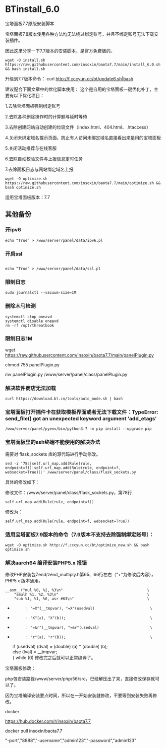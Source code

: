 # BTinstall_6.0
宝塔面板7.7原版安装脚本

宝塔面板7.8版本使用各种方法均无法绕过绑定账号，并且不绑定账号无法下载安装插件。

因此这里分享一下7.7版本的安装脚本，是官方免费版的。
```
wget -O install.sh https://raw.githubusercontent.com/insoxin/baota7.7/main/install_6.0.sh && bash install.sh
```

升级到7.7版本命令：
curl http://f.cccyun.cc/bt/update6.sh|bash


建议配合下面文章中的优化脚本使用：
这个是自用的宝塔面板一键优化补丁，主要有以下优化项目：

1.去除宝塔面板强制绑定账号

2.去除各种删除操作时的计算题与延时等待

3.去除创建网站自动创建的垃圾文件（index.html、404.html、.htaccess）

4.关闭未绑定域名提示页面，防止有人访问未绑定域名直接看出来是用的宝塔面板

5.关闭活动推荐与在线客服

6.去除自动校验文件与上报信息定时任务

7.去除面板日志与网站绑定域名上报

```
wget -O optimize.sh https://raw.githubusercontent.com/insoxin/baota7.7/main/optimize.sh && bash optimize.sh

```
适用宝塔面板版本：7.7

## 其他备份

### 开ipv6
```
echo “True” > /www/server/panel/data/ipv6.pl
```
### 开启ssl

```

echo “True” > /www/server/panel/data/ssl.pl

```
### 限制日志

```
sudo journalctl --vacuum-size=1M

```
### 删除木马检测

```
systemctl stop oneavd
systemctl disable oneavd
rm -rf /opt/threatbook

```

### 限制日志1M



wget https://raw.githubusercontent.com/insoxin/baota7.7/main/panelPlugin.py

chmod 755 panelPlugin.py

mv panelPlugin.py /www/server/panel/class/panelPlugin.py



### 解决软件商店无法加载

```
curl https://download.bt.cn/tools/auto_node.sh | bash
```

### 宝塔面板打开插件卡在获取模板界面或者无法下载文件：TypeError: send_file() got an unexpected keyword argument 'add_etags'

```
/www/server/panel/pyenv/bin/python3.7 -m pip install --upgrade pip
```

### 宝塔面板里的ssh终端不能使用的解决办法


需要对 flask_sockets 库的源代码进行手动修改。
```
sed -i '78s|self.url_map.add(Rule(rule, endpoint=f))|self.url_map.add(Rule(rule, endpoint=f, websocket=True))|' /www/server/panel/class/flask_sockets.py

```

具体的修改如下：

修改文件：/www/server/panel/class/flask_sockets.py，第78行

```
self.url_map.add(Rule(rule, endpoint=f))
```
修改为：

```
self.url_map.add(Rule(rule, endpoint=f, websocket=True))
```





### 适用宝塔面板7.9版本的命令（7.9版本不支持去除强制绑定账号）：

```
wget -O optimize.sh http://f.cccyun.cc/bt/optimize_new.sh && bash optimize.sh

```
### 解决aarch64  编译安装PHP5.x 报错
修改PHP安装包Zend/zend_multiply.h第65、66行左右（“+”为修改后内容），PHP5.x 版本通用。

 	__asm__("mul %0, %2, %3\n"										\
 		"smulh %1, %2, %3\n"										\
 		"sub %1, %1, %0, asr #63\n"									\
-			: "=X"(__tmpvar), "=X"(usedval)							\
-			: "X"(a), "X"(b));										\
+			: "=&r"(__tmpvar), "=&r"(usedval)						\
+			: "r"(a), "r"(b));										\
 	if (usedval) (dval) = (double) (a) * (double) (b);				\
 	else (lval) = __tmpvar;											\
 } while (0)
修改完之后就可以正常编译了。

 

宝塔面板修改：

php包安装路径/www/server/php/56/src，已经解压出了来，直接修改保存就可以了。

因为宝塔编译安装要点时间，所以在一开始安装就修改，不要等到安装失败再修改。





docker


https://hub.docker.com/r/insoxin/baota7.7

docker pull insoxin/baota7.7

"-port","8888","-username","admin123","-password","admin123"
